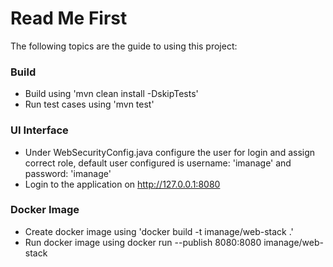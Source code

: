 # Read Me First
The following topics are the guide to using this project:

### Build
* Build using 'mvn clean install -DskipTests'
* Run test cases using 'mvn test'

### UI Interface
* Under WebSecurityConfig.java configure the user for login and assign correct role, default user configured is username: 'imanage' and password: 'imanage'
* Login to the application on http://127.0.0.1:8080

### Docker Image

* Create docker image using 'docker build -t imanage/web-stack .'
* Run docker image using docker run --publish 8080:8080  imanage/web-stack